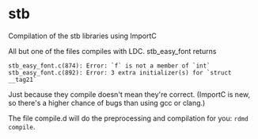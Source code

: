 # stb

Compilation of the stb libraries using ImportC

All but one of the files compiles with LDC. stb_easy_font returns

```
stb_easy_font.c(874): Error: `f` is not a member of `int`
stb_easy_font.c(892): Error: 3 extra initializer(s) for `struct __tag21`
```

Just because they compile doesn't mean they're correct. (ImportC is new,
so there's a higher chance of bugs than using gcc or clang.)

The file compile.d will do the preprocessing and compilation for you: `rdmd compile`.
